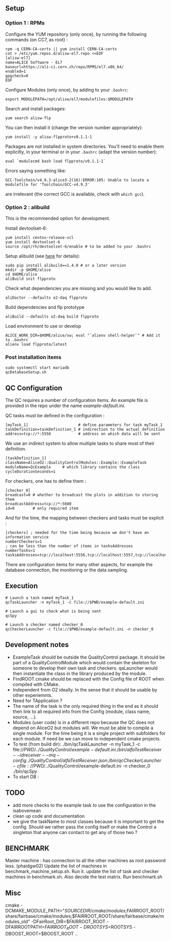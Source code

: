 ## Setup

### Option 1 : RPMs

Configure the YUM repository (only once), by running the following commands (on CC7, as root) :
```
rpm -q CERN-CA-certs || yum install CERN-CA-certs
cat > /etc/yum.repos.d/alisw-el7.repo <<EOF
[alisw-el7]
name=ALICE Software - EL7
baseurl=https://ali-ci.cern.ch/repo/RPMS/el7.x86_64/
enabled=1
gpgcheck=0
EOF
```
Configure Modules (only once), by adding to your `.bashrc`:

    export MODULEPATH=/opt/alisw/el7/modulefiles:$MODULEPATH

Search and install packages:

    yum search alisw-flp

You can then install it (change the version number appropriately):

    yum install -y alisw-flpproto+v0.1.1-1

Packages are not installed in system directories.
You’ll need to enable them explicitly, in your terminal or in your
`.bashrc` (adapt the version number):

    eval `modulecmd bash load flpproto/v0.1.1-1`

Errors saying something like:

    GCC-Toolchain/v4.9.3-alice3-2(16):ERROR:105: Unable to locate a modulefile for 'Toolchain/GCC-v4.9.3'

are irrelevant (the correct GCC is available, check with `which gcc`).

### Option 2 : alibuild

This is the recommended option for development.

Install devtoolset-6:

```
yum install centos-release-scl
yum install devtoolset-6
source /opt/rh/devtoolset-6/enable # to be added to your .bashrc
```

Setup alibuild (see [here](https://alisw.github.io/alibuild/o2-tutorial.html) for details):

```
sudo pip install alibuild==1.4.0 # or a later version
mkdir -p $HOME/alice
cd $HOME/alice
aliBuild init flpproto
```

Check what dependencies you are missing and you would like to add.

    aliDoctor --defaults o2-daq flpproto

Build dependencies and flp prototype

    aliBuild --defaults o2-daq build flpproto

Load environment to use or develop

    ALICE_WORK_DIR=$HOME/alice/sw; eval "`alienv shell-helper`" # Add it to .bashrc
    alienv load flpproto/latest

### Post installation items

```
sudo systemctl start mariadb
qcDatabaseSetup.sh
```

## QC Configuration

The QC requires a number of configuration items. An example file is
provided in the repo under the name _example-default.ini_.

QC tasks must be defined in the configuration :

```
[myTask_1]                      # define parameters for task myTask_1
taskDefinition=taskDefinition_1 # indirection to the actual definition
address=tcp://*:5556            # address on which data will be sent
```

We use an indirect system to allow multiple tasks to share
most of their definition.

```
[taskDefinition_1]
className=AliceO2::QualityControlModules::Example::ExampleTask
moduleName=QcExample     # which library contains the class
cycleDurationSeconds=1
```

For checkers, one has to define them :

```
[checker_0]
broadcast=0 # whether to broadcast the plots in addition to storing them
broadcastAddress=tcp://*:5600
id=0        # only required item
```

And for the time, the mapping between checkers and tasks must be explicit :

```
[checkers] ; needed for the time being because we don't have an information service
numberCheckers=1
; can be less than the number of items in tasksAddresses
numberTasks=1
tasksAddresses=tcp://localhost:5556,tcp://localhost:5557,tcp://localhost:5558,tcp://localhost:5559
```

There are configuration items for many other aspects, for example the
database connection, the monitoring or the data sampling.

## Execution

```
# Launch a task named myTask_1
qcTaskLauncher -n myTask_1 -c file://$PWD/example-default.ini

# Launch a gui to check what is being sent
qcSpy

# Launch a checker named checker_0
qcCheckerLauncher -c file://$PWD/example-default.ini -n checker_0
```

## Development notes

- ExampleTask should be outside the QualityControl package. It should be part of a QualityControlModule
  which would contain the skeleton for someone to develop their own task and checkers. qaLauncher would then
  instantiate the class in the library produced by the module.
- FindROOT.cmake should be replaced with the Config file of ROOT when compiled with CMake.
- Independent from O2 ideally. In the sense that it should be usable by other experiemnts.
- Need for TApplication ?
- The name of the task is the only required thing in the end as it should then link to all required info from the
  Config (module, class name, source, ...).
- Modules (user code) is in a different repo because the QC does not depend on AliceO2 but modules will. 
  We must be able to compile a single module. For the time being it is a single project with subfolders for each
  module. If need be we can move to independent cmake projects.
- To test (from build dir):
            ./bin/qcTaskLauncher  -n myTask_1 -c file://$PWD/../QualityControl/example-default.ini
            ./bin/alfaTestReceiver --id receiver --mq-config ../QualityControl/alfaTestReceiver.json
            ./bin/qcCheckerLauncher -c file://$PWD/../QualityControl/example-default.ini -n checker_0
            ./bin/qcSpy
- To start DB :

## TODO

* add more checks to the example task to use the configuration in the isabovemean
* clean up code and documentation
* we give the taskName to most classes because it is important to get the config. Should we rather pass the config itself or make the Control a singleton that anyone can contact to get any of those two ?

## BENCHMARK

Master machine : has connection to all the other machines as root password less. (phaidgw02)
Update the list of machines in benchmark_machine_setup.sh. Run it.
update the list of task and checker machines in benchmark.sh. Also decide the test matrix.
Run benchmark.sh

## Misc

cmake -DCMAKE_MODULE_PATH="$SOURCEDIR/cmake/modules;$FAIRROOT_ROOT/share/fairbase/cmake/modules;$FAIRROOT_ROOT/share/fairbase/cmake/modules_old" -DFairRoot_DIR=$FAIRROOT_ROOT -DFAIRROOTPATH=$FAIRROOT_ROOT -DROOTSYS=$ROOTSYS -DBOOST_ROOT=$BOOST_ROOT ..
